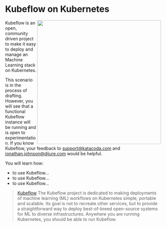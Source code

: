 # Kubeflow on Kubernetes #

<img align="right" src="/javajon/courses/kubernetes-ml/kubeflow/assets/kubeflow.jpg" width="400">

Kubeflow is an open, community driven project to make it easy to deploy and manage an Machine Learning stack on Kubernetes.

This scenario is in the process of drafting. However, you will see that a functional Kubeflow instance will be running and is open to experimentation. If you know Kubeflow, your feedback to support@katacoda.com and jonathan.johnson@dijure.com would be helpful.

You will learn how:

- to use Kubeflow...
- to use Kubeflow...
- to use Kubeflow...

> [Kubeflow](https://www.kubeflow.org/) The Kubeflow project is dedicated to making deployments of machine learning (ML) workflows on Kubernetes simple, portable and scalable. Its goal is not to recreate other services, but to provide a straightforward way to deploy best-of-breed open-source systems for ML to diverse infrastructures. Anywhere you are running Kubernetes, you should be able to run Kubeflow.
